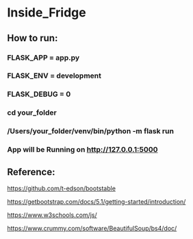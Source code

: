 # Inside_Fridge
## How to run:
### FLASK_APP = app.py
### FLASK_ENV = development
### FLASK_DEBUG = 0
### cd your_folder
### /Users/your_folder/venv/bin/python -m flask run
### App will be Running on http://127.0.0.1:5000

 
## Reference:

https://github.com/t-edson/bootstable

https://getbootstrap.com/docs/5.1/getting-started/introduction/

https://www.w3schools.com/js/

https://www.crummy.com/software/BeautifulSoup/bs4/doc/
